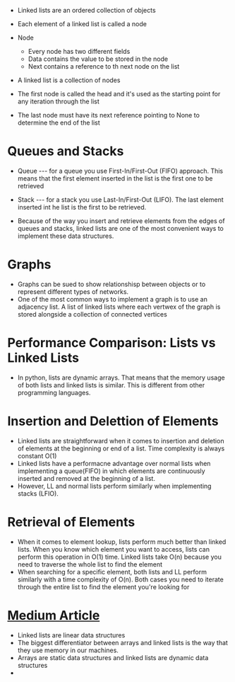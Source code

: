 * Linked lists are an ordered collection of objects
* Each element of a linked list is called a node
* Node
    * Every node has two different fields
    * Data contains the value to be stored in the node
    * Next contains a reference to th next node on the list

* A linked list is a collection of nodes
* The first node is called the head and it's used as the starting point for any iteration through the list
* The last node must have its next reference pointing to None to determine the end of the list

# Queues and Stacks
* Queue --- for a queue you use First-In/First-Out (FIFO) approach. This means that the first element inserted in the list is the first one to be retrieved
* Stack --- for a stack you use Last-In/First-Out (LIFO). The last element inserted int he list is the first to be retrieved.

* Because of the way you insert and retrieve elements from the edges of queues and stacks, linked lists are one of the most convenient ways to implement these data structures. 

# Graphs
* Graphs can be sued to show relationshisp between objects or to represent different types of networks.
* One of the most common ways to implement a graph is to use an adjacency list. A list of linked lists where each vertwex of the graph is stored alongside a collection of connected vertices

# Performance Comparison: Lists vs Linked Lists
* In python, lists are dynamic arrays. That means that the memory usage of both lists and linked lists is similar. This is different from other programming languages.

# Insertion and Delettion of Elements
* Linked lists are straightforward when it comes to insertion and deletion of elements at the beginning or end of a list. Time complexity is always constant O(1)
* Linked lists have a performacne advantage over normal lists when implementing a queue(FIFO) in which elements are continuously inserted and removed at the beginning of a list.
* However, LL and normal lists perform similarly when implementing stacks (LFIO).

# Retrieval of Elements
* When it comes to element lookup, lists perform much better than linked lists. When you know which element you want to access, lists can perform this operation in O(1) time. Linked lists take O(n) because you need to traverse the whole list to find the element
* When searching for a specific element, both lists and LL perform similarly with a time complexity of O(n). Both cases you need to iterate through the entire list to find the element you're looking for

# [Medium Article](https://medium.com/basecs/whats-a-linked-list-anyway-part-1-d8b7e6508b9d)
* Linked lists are linear data structures
* The biggest differentiator between arrays and linked lists is the way that they use memory in our machines.
* Arrays are static data structures and linked lists are dynamic data structures
* 